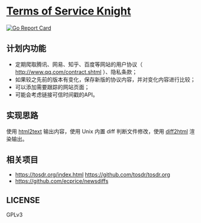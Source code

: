 # [Terms of Service Knight](http://alpha.tosknight.org/)

[![Go Report Card](https://goreportcard.com/badge/github.com/siglt/tosknight)](https://goreportcard.com/report/github.com/siglt/tosknight)

## 计划内功能

* 定期爬取腾讯、网易、知乎、百度等网站的用户协议（ http://www.qq.com/contract.shtml ）、隐私条款；
* 如果较之先前的版本有变化，保存新版的协议内容，并对变化内容进行比较；
* 可以添加需要跟踪的网站页面；
* 可能会考虑链接可信时间戳的API。

## 实现思路

使用 [html2text](https://github.com/Alir3z4/html2text/) 输出内容，使用 Unix 内置 diff 判断文件修改，使用 [diff2html](https://github.com/rtfpessoa/diff2html) 渲染输出。

## 相关项目

* https://tosdr.org/index.html https://github.com/tosdr/tosdr.org
* https://github.com/ecprice/newsdiffs

## LICENSE

GPLv3
